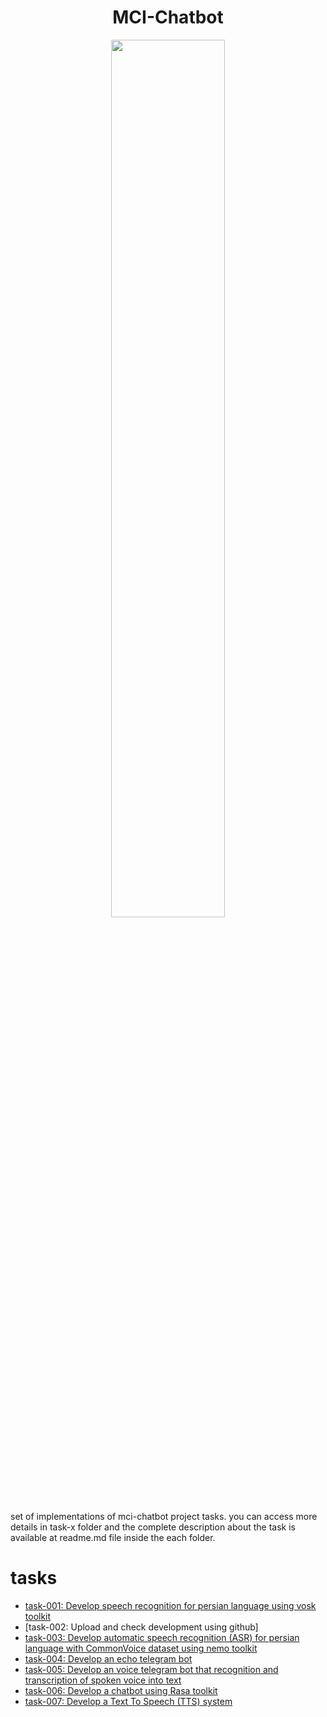 <h1 align="center">MCI-Chatbot</h1>
<p align="center" width="100%">
    <img width="60%" src="https://github.com/YasinEnigma/mci-chatbot/blob/main/figs/speech2.png">
</p>

set of implementations of mci-chatbot project tasks. you can access more details in task-x folder and the complete description about the task is available at readme.md file inside the each folder.
# tasks
* [task-001: Develop speech recognition for persian language using vosk toolkit](https://github.com/YasinEnigma/chatbot/tree/main/task-001)
* [task-002: Upload and check development using github]
* [task-003: Develop automatic speech recognition (ASR) for persian language with CommonVoice dataset using nemo toolkit](https://github.com/YasinEnigma/chatbot/tree/main/task-003)
* [task-004: Develop an echo telegram bot](https://github.com/YasinEnigma/chatbot/tree/main/task-004)
* [task-005: Develop an voice telegram bot that recognition and transcription of spoken voice into text](https://github.com/YasinEnigma/chatbot/tree/main/task-005)
* [task-006: Develop a chatbot using Rasa toolkit](https://github.com/YasinEnigma/chatbot/tree/main/task-006)
* [task-007: Develop a Text To Speech (TTS) system](https://github.com/YasinEnigma/chatbot/tree/main/task-007)
